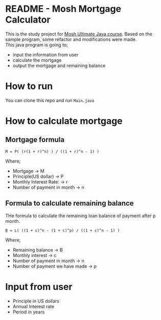 # README - Mosh Mortgage Calculator
This is the study project for [Mosh Ultimate Java course](https://codewithmosh.com/p/the-ultimate-java-mastery-series).
Based on the sample program, some refactor and modifications were made.  
This java program is going to;  
- input the information from user
- calculate the mortgage
- output the mortgage and remaining balance

# How to run
You can clone this repo and run `Main.java`

# How to calculate mortgage
## Mortgage formula
```
M = P( (r(1 + r)^n) ) / ((1 + r)^n - 1) )
```
Where;
- Mortgage -> M
- Principle(US dollar) -> P
- Monthly Interest Rate: -> r
- Number of payment in month -> n

## Formula to calculate remaining balance
THe formula to calculate the remaining loan balance of payment after p month.
```
B = L( ((1 + c)^n - (1 + c)^p) / ((1 + c)^n - 1) ) 
```
Where;
- Remaining balance -> B
- Monthly interest -> c
- Number of payment in month -> n
- Number of payment we have made -> p

# Input from user
- Principle in US dollars
- Annual Interest rate
- Period in years